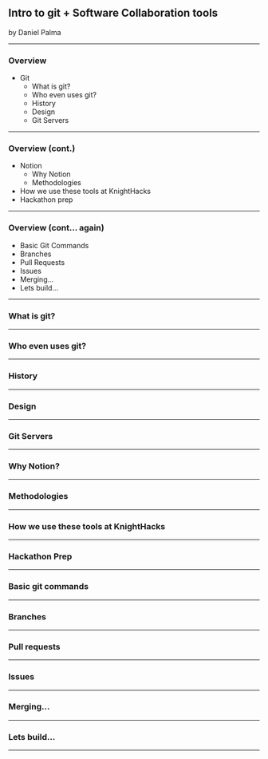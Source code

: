 ## Intro to git + Software Collaboration tools
by Daniel Palma

---

### Overview 
- Git
    - What is git?
    - Who even uses git?
    - History
    - Design
    - Git Servers

---
### Overview (cont.) 
- Notion
    - Why Notion
    - Methodologies
- How we use these tools at KnightHacks
- Hackathon prep

---
### Overview (cont... again)
- Basic Git Commands
- Branches
- Pull Requests
- Issues
- Merging...
- Lets build...



---

### What is git?

---
### Who even uses git?

---

### History

---

### Design
---
### Git Servers
---
### Why Notion? 
---
### Methodologies
---
### How we use these tools at KnightHacks
---
### Hackathon Prep
---
### Basic git commands 
---
### Branches
---
### Pull requests
---
### Issues
---
### Merging...
---
### Lets build...
---